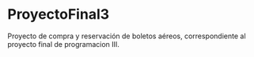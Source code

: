 ProyectoFinal3
==============

Proyecto de compra y reservación de boletos aéreos, correspondiente al proyecto final de programacion III.